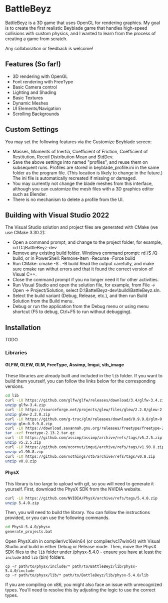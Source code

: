 # BattleBeyz

BattleBeyz is a 3D game that uses OpenGL for rendering graphics. My goal is to create the first realistic Beyblade game that handles high-speed collisions with custom physics, and I wanted to learn from the process of creating a game from scratch.

Any collaboration or feedback is welcome!

## Features (So far!)

- 3D rendering with OpenGL
- Font rendering with FreeType
- Basic Camera control
- Lighting and Shading
- Basic Textures
- Dynamic Meshes
- UI Elements/Navigation
- Scrolling Backgrounds

## Custom Settings
You may set the following features via the Customize Beyblade screen:

- Masses, Moments of Inertia, Coefficient of Friction, Coefficient of Restitution, Recoil Distribution Mean and StdDev.
- Save the above settings into named "profiles", and reuse them on subsequent runs.  Profiles are stored in beyblade_profile.ini
  in the same folder as the program file.  (This location is likely to change in the future.)  The ini file is
  automatically recreated if missing or damaged.
- You may currently not change the blade meshes from this interface, although you can customize the mesh files with a 3D
  graphics editor such as Blender.
- There is no mechanism to delete a profile from the UI.
 

## Building with Visual Studio 2022
The Visual Studio solution and project files are generated with CMake (we use CMake 3.30.2):

- Open a command prompt, and change to the project folder, for example, cd D:\BattleBeyz-dev
- Remove any existing build folder.  Windows command prompt: rd /S /Q build, or in PowerShell: Remove-Item -Recurse -Force build
- Run CMake:  cmake -S . -B build
  Read the output carefully, and make sure cmake ran withut errors and that it found the correct version of Visual C++.
- Close the command prompt if you no longer need it for other activities.
- Run Visual Studio and open the solution file, for example, from File -> Open -> Project/Solution, select D:\BattelBeyz-dev\build\BattleBeyz.sln.
- Select the build variant (Debug, Release, etc.), and then run Build Solution from the Build menu.
- Debug or run the application from the Debug menu or using menu shortcut (F5 to debug, Ctrl+F5 to run without debugging).

## Installation
TODO

### Libraries

#### GLFW, GLEW, GLM, FreeType, Assimp, Imgui, stb_image
These libraries are already built and included in the `lib` folder. If you want to build them yourself, you can follow
the links below for the corresponding versions.
```sh
cd lib
curl -LO https://github.com/glfw/glfw/releases/download/3.4/glfw-3.4.zip
unzip glfw-3.4.zip
curl -LO https://sourceforge.net/projects/glew/files/glew/2.2.0/glew-2.2.0.zip
unzip glew-2.2.0.zip
curl -LO https://github.com/g-truc/glm/releases/download/0.9.9.8/glm-0.9.9.8.zip
unzip glm-0.9.9.8.zip
curl -LO https://download.savannah.gnu.org/releases/freetype/freetype-2.13.2.tar.gz
tar -xzf freetype-2.13.2.tar.gz
curl -LO https://github.com/assimp/assimp/archive/refs/tags/v5.2.5.zip
unzip v5.2.5.zip
curl -LO https://github.com/ocornut/imgui/archive/refs/tags/v1.90.8.zip
unzip v1.90.8.zip
curl -LO https://github.com/nothings/stb/archive/refs/tags/v0.8.zip
unzip v0.8.zip
```

#### PhysX
This library is too large to upload with git, so you will need to generate it yourself.
First, download the PhysX SDK from the NVIDIA website.
```sh
curl -LO https://github.com/NVIDIA/PhysX/archive/refs/tags/5.4.0.zip
unzip 5.4.0.zip
```

Then, you will need to build the library. You can follow the instructions provided, or you can use the following commands. 
```sh
cd PhysX-5.4.0/physx
generate_projects.bat
```
Open PhysX.sln in compiler/vc16win64 (or compiler/vc17win64) with Visual Studio and build in either Debug or Release mode.
    Then, move the PhysX SDK files to the `lib` folder under /physx-5.4.0 - ensure you have at least the `include` and `lib` (bin) folders.
```
cp -r path/to/physx/include/* path/to/BattleBeyz/lib/physx-5.4.0/include
cp -r path/to/physx/lib/* path/to/BattleBeyz/lib/physx-5.4.0/lib
```

If you are compiling on x86, you might also face an issue with unrecognized types. You'll need to resolve this by adjusting the logic to use the correct types.